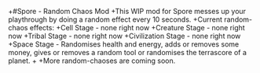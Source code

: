 +#Spore - Random Chaos Mod
+This WIP mod for Spore messes up your playthrough by doing a random effect every 10 seconds.
+Current random-chaos effects:
+Cell Stage - none right now
+Creature Stage - none right now
+Tribal Stage - none right now
+Civilization Stage - none right now
+Space Stage - Randomises health and energy, adds or removes some money, gives or removes a random tool or randomises the terrascore of a planet.
+
+More random-chaoses are coming soon.